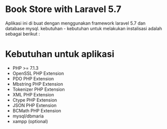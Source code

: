 # Book Store with Laravel 5.7

Aplikasi ini di buat dengan menggunakan framework laravel 5.7 dan database mysql. kebutuhan - kebutuhan untuk melakukan instalisasi adalah sebagai berikut :

# Kebutuhan untuk aplikasi
- PHP >= 7.1.3
- OpenSSL PHP Extension
- PDO PHP Extension
- Mbstring PHP Extension
- Tokenizer PHP Extension
- XML PHP Extension
- Ctype PHP Extension
- JSON PHP Extension
- BCMath PHP Extension
- mysql/dbmaria
- xampp (optional)

